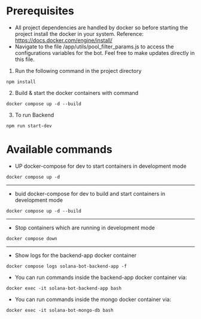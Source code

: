 # Prerequisites
- All project dependencies are handled by docker so before starting the project install the docker
in your system. Reference: https://docs.docker.com/engine/install/
- Navigate to the file /app/utils/pool_filter_params.js to access the configurations variables for the bot. Feel free to make updates directly in this file.

1. Run the following command in the project directory
```
npm install
```
2. Build & start the docker containers with command
```
docker compose up -d --build
```
3. To run Backend
```
npm run start-dev
```


# Available commands

- UP docker-compose for dev to start containers in development mode

```
docker compose up -d
```

---

- buid docker-compose for dev to build and start containers in development mode

```
docker compose up -d --build
```

---

- Stop containers which are running in development mode

```
docker compose down
```

---

- Show logs for the backend-app docker container

```
docker compose logs solana-bot-backend-app -f
```

- You can run commands inside the backend-app docker container via:

```
docker exec -it solana-bot-backend-app bash
```

- You can run commands inside the mongo docker container via:

```
docker exec -it solana-bot-mongo-db bash

```
